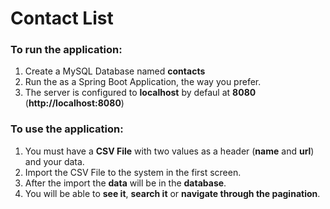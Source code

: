 # Contact List

### To run the application:

1. Create a MySQL Database named **contacts**
2. Run the as a Spring Boot Application, the way you prefer.
3. The server is configured to **localhost** by defaul at **8080** (**http://localhost:8080**)

### To use the application:

1. You must have a **CSV File** with two values as a header (**name** and **url**) and your data.
2. Import the CSV File to the system in the first screen.
3. After the import the **data** will be in the **database**.
4. You will be able to **see it**, **search it** or **navigate through the pagination**.
